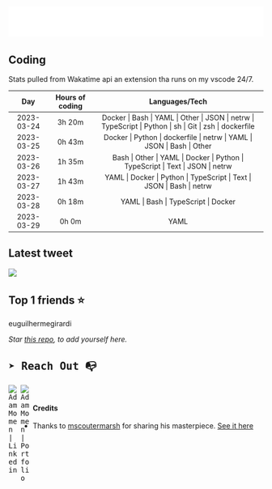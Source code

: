 
![test image size](/assets/welcome_message.gif)

## Coding
Stats pulled from Wakatime api an extension tha runs on my vscode 24/7.

|Day|Hours of coding|Languages/Tech|
|:-:|:-:|:-:|
|2023-03-24|3h 20m|Docker &#124; Bash &#124; YAML &#124; Other &#124; JSON &#124; netrw &#124; TypeScript &#124; Python &#124; sh &#124; Git &#124; zsh &#124; dockerfile|
|2023-03-25|0h 43m|Docker &#124; Python &#124; dockerfile &#124; netrw &#124; YAML &#124; JSON &#124; Bash &#124; Other|
|2023-03-26|1h 35m|Bash &#124; Other &#124; YAML &#124; Docker &#124; Python &#124; TypeScript &#124; Text &#124; JSON &#124; netrw|
|2023-03-27|1h 43m|YAML &#124; Docker &#124; Python &#124; TypeScript &#124; Text &#124; JSON &#124; Bash &#124; netrw|
|2023-03-28|0h 18m|YAML &#124; Bash &#124; TypeScript &#124; Docker|
|2023-03-29|0h 0m|YAML|

## Latest tweet
[<img src="<tweet-image-url>" width="400">](<tweet-url>)

## Top 1 friends ⭐️
euguilhermegirardi

*Star [this repo](https://github.com/AdamMomen/AdamMomen), to add yourself here.*


<samp>

## ➤ Reach Out :mailbox_with_no_mail:

>
  <a href="https://www.linkedin.com/in/adam-momen-99596275/">
     <img align="left" alt="Adam Momen | Linkedin" width="24px" src="./assets/Linkedin.svg" />
   </a>

   <a href="https://adammomen.com/">
     <img align="left" alt="Adam Momen | Portfolio" width="24px" src="./assets/web.svg" />
   </a>

</samp>

<br>

#### Credits
* Thanks to [mscoutermarsh](https://github.com/mscoutermarsh) for sharing his masterpiece. [See it here](https://github.com/mscoutermarsh/mscoutermarsh)